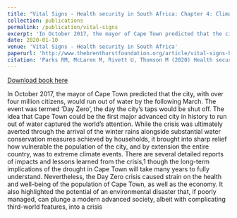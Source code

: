 ```yaml
---
title: "Vital Signs - Health security in South Africa: Chapter 4: Climate, drought, food security and health"
collection: publications
permalink: /publication/vital-signs
excerpt: 'In October 2017, the mayor of Cape Town predicted that the city, with over four million citizens, would run out of water by the following March. The event was termed ‘Day Zero’, the day the city’s taps would be shut off. The idea that Cape Town could be the first major advanced city in history to run out of water captured the world’s attention.'
date: 2020-01-10
venue: 'Vital Signs - Health security in South Africa'
paperurl: 'http://www.thebrenthurstfoundation.org/article/vital-signs-health-security-in-south-africa/'
citation: 'Parks RM, McLaren M, Rivett U, Thomson M (2020) Health security in South Africa: Chapter 4: Climate, drought, food security and health. The Brenthurst Foundation.'
---
```

[Download book here](http://www.thebrenthurstfoundation.org/article/vital-signs-health-security-in-south-africa/)

In October 2017, the mayor of Cape Town predicted that the city, with
over four million citizens, would run out of water by the following March.
The event was termed ‘Day Zero’, the day the city’s taps would be shut
off. The idea that Cape Town could be the first major advanced city in
history to run out of water captured the world’s attention. While the crisis
was ultimately averted through the arrival of the winter rains alongside
substantial water conservation measures achieved by households, it
brought into sharp relief how vulnerable the population of the city, and
by extension the entire country, was to extreme climate events. There are
several detailed reports of impacts and lessons learned from the crisis,1
though the long-term implications of the drought in Cape Town will take
many years to fully understand. Nevertheless, the Day Zero crisis caused
strain on the health and well-being of the population of Cape Town, as
well as the economy. It also highlighted the potential of an environmental
disaster that, if poorly managed, can plunge a modern advanced society,
albeit with complicating third-world features, into a crisis
